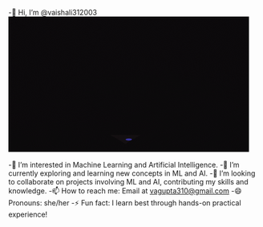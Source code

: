 -👋 Hi, I’m @vaishali312003
![Fun GIF](giphy.gif)

-👀 I’m interested in Machine Learning and Artificial Intelligence.
-🌱 I’m currently exploring and learning new concepts in ML and AI.
-💞️ I’m looking to collaborate on projects involving ML and AI, contributing my skills and knowledge.
-📫 How to reach me: Email at vagupta310@gmail.com
-😄 Pronouns: she/her
-⚡ Fun fact: I learn best through hands-on practical experience!
